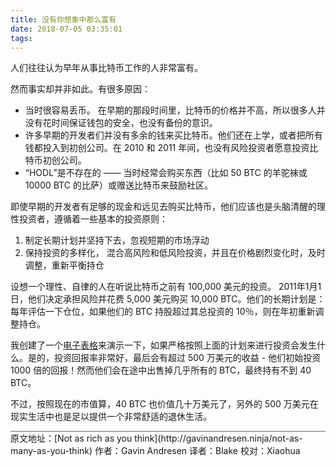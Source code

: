 ```yaml
---
title: 没有你想象中那么富有
date: 2018-07-05 03:35:01
tags:
---
```

人们往往认为早年从事比特币工作的人非常富有。

然而事实却并非如此。有很多原因：

- 当时很容易丢币。 在早期的那段时间里，比特币的价格并不高，所以很多人并没有花时间保证钱包的安全，也没有备份的意识。
- 许多早期的开发者们并没有多余的钱来买比特币。他们还在上学，或者把所有钱都投入到初创公司。在 2010 和 2011 年间，也没有风险投资者愿意投资比特币初创公司。
- “HODL”是不存在的 —— 当时经常会购买东西（比如 50 BTC 的羊驼袜或 10000 BTC 的比萨）或赠送比特币来鼓励社区。

即使早期的开发者有足够的现金和远见去购买比特币，他们应该也是头脑清醒的理性投资者，遵循着一些基本的投资原则：

1) 制定长期计划并坚持下去，忽视短期的市场浮动
2) 保持投资的多样化， 混合高风险和低风险投资，并且在价格剧烈变化时，及时调整，重新平衡持仓

设想一个理性、自律的人在听说比特币之前有 100,000 美元的投资。 2011年1月1日，他们决定承担风险并花费 5,000 美元购买 10,000 BTC。他们的长期计划是：每年评估一下仓位，如果他们的 BTC 持股超过其总投资的 10％，则在年初重新调整持仓。

我创建了一个[电子表格](https://docs.google.com/spreadsheets/d/19fEd6RhNnnnPBfUF_iRv1yvj4ZtV214nBqsFlOe4Ep0/edit?usp=sharing)来演示一下，如果严格按照上面的计划来进行投资会发生什么。是的，投资回报率非常好，最后会有超过 500 万美元的收益 - 他们初始投资 1000 倍的回报！然而他们会在途中出售掉几乎所有的 BTC，最终持有不到 40 BTC。

不过，按照现在的市值算，40 BTC 也价值几十万美元了，另外的 500 万美元在现实生活中也是足以提供一个非常舒适的退休生活。


<div style="border-top: 1px solid #666666;">
原文地址：[Not as rich as you think](http://gavinandresen.ninja/not-as-many-as-you-think)
作者：Gavin Andresen
译者：Blake
校对：Xiaohua
</div>